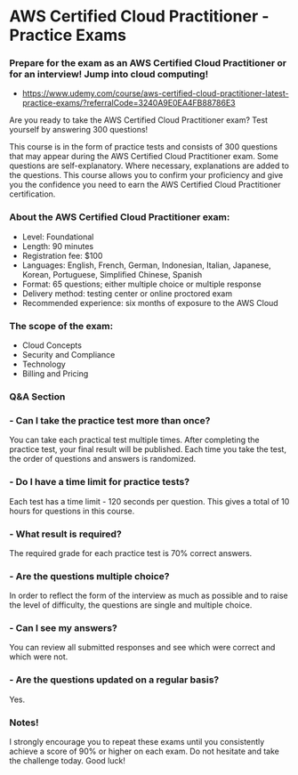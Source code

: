 # AWS Certified Cloud Practitioner - Practice Exams

### Prepare for the exam as an AWS Certified Cloud Practitioner or for an interview! Jump into cloud computing!

* https://www.udemy.com/course/aws-certified-cloud-practitioner-latest-practice-exams/?referralCode=3240A9E0EA4FB88786E3

Are you ready to take the AWS Certified Cloud Practitioner exam? Test yourself by answering 300 questions!

This course is in the form of practice tests and consists of 300 questions that may appear during the AWS Certified Cloud Practitioner exam. Some questions are self-explanatory. Where necessary, explanations are added to the questions. This course allows you to confirm your proficiency and give you the confidence you need to earn the AWS Certified Cloud Practitioner certification.

### About the AWS Certified Cloud Practitioner exam:
* Level: Foundational
* Length: 90 minutes
* Registration fee: $100
* Languages: English, French, German, Indonesian, Italian, Japanese, Korean, Portuguese, Simplified Chinese, Spanish
* Format: 65 questions; either multiple choice or multiple response
* Delivery method: testing center or online proctored exam
* Recommended experience: six months of exposure to the AWS Cloud

### The scope of the exam:
* Cloud Concepts
* Security and Compliance
* Technology
* Billing and Pricing

### Q&A Section

### - Can I take the practice test more than once?

You can take each practical test multiple times. After completing the practice test, your final result will be published. Each time you take the test, the order of questions and answers is randomized.

### - Do I have a time limit for practice tests?

Each test has a time limit - 120 seconds per question. This gives a total of 10 hours for questions in this course.

### - What result is required?

The required grade for each practice test is 70% correct answers.

### - Are the questions multiple choice?

In order to reflect the form of the interview as much as possible and to raise the level of difficulty, the questions are single and multiple choice.

### - Can I see my answers?

You can review all submitted responses and see which were correct and which were not.

### - Are the questions updated on a regular basis?

Yes.

### Notes! 
I strongly encourage you to repeat these exams until you consistently achieve a score of 90% or higher on each exam. Do not hesitate and take the challenge today. Good luck!
